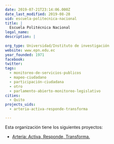 ```yaml
---
date: 2019-07-21T23:14:06.000Z
date_last_modified: 2019-08-28
uid: escuela-politecnica-nacional
title: |
  Escuela Politécnica Nacional
legal_name: 
description: |
  
org_type: Universidad/Instituto de investigación
website: www.epn.edu.ec
year_founded: 1971
facebook: 
twitter: 
tags:
  - monitoreo-de-servicios-publicos
  - mapeo-ciudadano
  - participación-ciudadana
  - otro
  - parlamento-abierto-monitoreo-legislativo
cities: 
  - Quito
projects_uids:
  - arteria-activa-responde-transforma

---
```


Esta organización tiene los siguientes proyectos:

- [Arteria: Activa, Responde, Transforma.](/proyectos/arteria-activa-responde-transforma)
